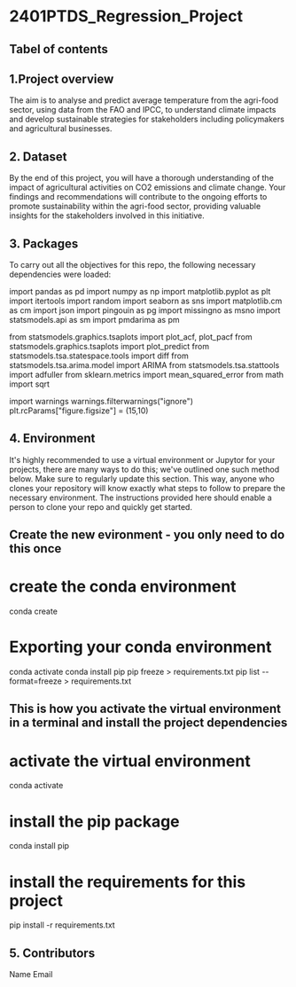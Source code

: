 # 2401PTDS_Regression_Project

## Tabel of contents 

## 1.Project overview

The aim is to analyse and predict average temperature from the agri-food sector, using data from the FAO and IPCC, to understand climate impacts and develop sustainable strategies for stakeholders including policymakers and agricultural businesses.

## 2. Dataset 

By the end of this project, you will have a thorough understanding of the impact of agricultural activities on CO2 emissions and climate change. Your findings and recommendations will contribute to the ongoing efforts to promote sustainability within the agri-food sector, providing valuable insights for the stakeholders involved in this initiative.



## 3. Packages 

To carry out all the objectives for this repo, the following necessary dependencies were loaded:

import pandas as pd
import numpy as np
import matplotlib.pyplot as plt
import itertools
import random
import seaborn as sns
import matplotlib.cm as cm
import json
import pingouin as pg
import missingno as msno
import statsmodels.api as sm
import pmdarima as pm

from statsmodels.graphics.tsaplots import plot_acf, plot_pacf
from statsmodels.graphics.tsaplots import plot_predict
from statsmodels.tsa.statespace.tools import diff
from statsmodels.tsa.arima.model import ARIMA
from statsmodels.tsa.stattools import adfuller
from sklearn.metrics import mean_squared_error
from math import sqrt

import warnings
warnings.filterwarnings("ignore")
plt.rcParams["figure.figsize"] = (15,10)
## 4. Environment
It's highly recommended to use a virtual environment or Jupytor for your projects, there are many ways to do this; we've outlined one such method below. Make sure to regularly update this section. This way, anyone who clones your repository will know exactly what steps to follow to prepare the necessary environment. The instructions provided here should enable a person to clone your repo and quickly get started.

## Create the new evironment - you only need to do this once

# create the conda environment
conda create

# Exporting your conda environment
conda activate <env>
conda install pip
pip freeze > requirements.txt
pip list --format=freeze > requirements.txt

## This is how you activate the virtual environment in a terminal and install the project dependencies

# activate the virtual environment
conda activate <env>
# install the pip package
conda install pip
# install the requirements for this project
pip install -r requirements.txt



## 5. Contributors 

Name	Email
